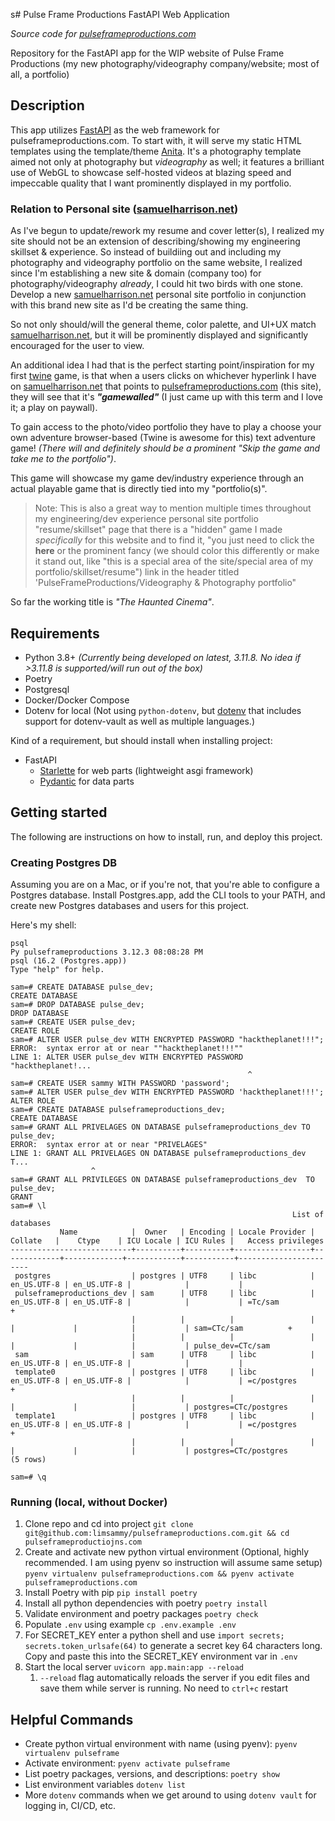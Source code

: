 s# Pulse Frame Productions FastAPI Web Application

*Source code for [pulseframeproductions.com](pulseframeproductions.com)*

Repository for the FastAPI app for the WIP website of Pulse Frame Productions (my new photography/videography company/website; most of all, a portfolio)

## Description

This app utilizes [FastAPI](https://fastapi.tiangolo.com/) as the web framework for pulseframeproductions.com. To start with, it will serve my static HTML templates using the template/theme [Anita](https://themeforest.net/item/anita-photography-html-template/38873822). It's a photography template aimed not only at photography but *videography* as well; it features a brilliant use of WebGL to showcase self-hosted videos at blazing speed and impeccable quality that I want prominently displayed in my portfolio.

### Relation to Personal site ([samuelharrison.net](samuelharrison.net))

As I've begun to update/rework my resume and cover letter(s), I realized my site should not be an extension of describing/showing my engineering skillset & experience. So instead of buildiing out and including my photography and videography portfolio on the same website, I realized since I'm establishing a new site & domain (company too) for photography/videography *already*, I could hit two birds with one stone. Develop a new [samuelharrison.net](samuelharrison.net) personal site portfolio in conjunction with this brand new site as I'd be creating the same thing.

So not only should/will the general theme, color palette, and UI+UX match [samuelharrison.net](samuelharrison.net), but it will be prominently displayed and significantly encouraged for the user to view.

An additional idea I had that is the perfect starting point/inspiration for my first [twine]() game, is that when a users clicks on whichever hyperlink I have on [samuelharrison.net](samuelharrison.net) that points to [pulseframeproductions.com](pulseframeproductions.com) (this site), they will see that it's ***"gamewalled"*** (I just came up with this term and I love it; a play on paywall).

To gain access to the photo/video portfolio they have to play a choose your own adventure browser-based (Twine is awesome for this) text adventure game! *(There will and definitely should be a prominent "Skip the game and take me to the portfolio")*. 

This game will showcase my game dev/industry experience through an actual playable game that is directly tied into my "portfolio(s)".

> Note: This is also a great way to mention multiple times throughout my engineering/dev experience personal site portfolio "resume/skillset" page that there is a "hidden" game I made *specifically* for this website and to find it, "you just need to click the **here** or the prominent fancy (we should color this differently or make it stand out, like "this is a special area of the site/special area of my portfolio/skillset/resume") link in the header titled 'PulseFrameProductions/Videography & Photography portfolio"

So far the working title is *"The Haunted Cinema"*.

## Requirements

* Python 3.8+ *(Currently being developed on latest, 3.11.8. No idea if >3.11.8 is supported/will run out of the box)*
* Poetry
* Postgresql
* Docker/Docker Compose
* Dotenv for local (Not using `python-dotenv`, but [dotenv](https://www.dotenv.org/docs) that includes support for dotenv-vault as well as multiple languages.)

Kind of a requirement, but should install when installing project:

* FastAPI
  * [Starlette](https://www.starlette.io/) for web parts  (lightweight asgi framework)
  * [Pydantic](https://docs.pydantic.dev/latest/) for data parts

## Getting started

The following are instructions on how to install, run, and deploy this project.

### Creating Postgres DB

Assuming you are on a Mac, or if you're not, that you're able to configure a Postgres database. Install Postgres.app, add the CLI tools to your PATH, and create new Postgres databases and users for this project.

Here's my shell:

```shell
psql                                                                                                       Py pulseframeproductions 3.12.3 08:08:28 PM
psql (16.2 (Postgres.app))
Type "help" for help.

sam=# CREATE DATABASE pulse_dev;
CREATE DATABASE
sam=# DROP DATABASE pulse_dev;
DROP DATABASE
sam=# CREATE USER pulse_dev;
CREATE ROLE
sam=# ALTER USER pulse_dev WITH ENCRYPTED PASSWORD "hacktheplanet!!!";
ERROR:  syntax error at or near ""hacktheplanet!!!""
LINE 1: ALTER USER pulse_dev WITH ENCRYPTED PASSWORD "hacktheplanet!...
                                                     ^
sam=# CREATE USER sammy WITH PASSWORD 'password';
sam=# ALTER USER pulse_dev WITH ENCRYPTED PASSWORD 'hacktheplanet!!!';
ALTER ROLE
sam=# CREATE DATABASE pulseframeproductions_dev;
CREATE DATABASE
sam=# GRANT ALL PRIVELAGES ON DATABASE pulseframeproductions_dev TO pulse_dev;
ERROR:  syntax error at or near "PRIVELAGES"
LINE 1: GRANT ALL PRIVELAGES ON DATABASE pulseframeproductions_dev T...
                  ^
sam=# GRANT ALL PRIVILEGES ON DATABASE pulseframeproductions_dev  TO pulse_dev;
GRANT
sam=# \l
                                                               List of databases
           Name            |  Owner   | Encoding | Locale Provider |   Collate   |    Ctype    | ICU Locale | ICU Rules |   Access privileges   
---------------------------+----------+----------+-----------------+-------------+-------------+------------+-----------+-----------------------
 postgres                  | postgres | UTF8     | libc            | en_US.UTF-8 | en_US.UTF-8 |            |           | 
 pulseframeproductions_dev | sam      | UTF8     | libc            | en_US.UTF-8 | en_US.UTF-8 |            |           | =Tc/sam              +
                           |          |          |                 |             |             |            |           | sam=CTc/sam          +
                           |          |          |                 |             |             |            |           | pulse_dev=CTc/sam
 sam                       | sam      | UTF8     | libc            | en_US.UTF-8 | en_US.UTF-8 |            |           | 
 template0                 | postgres | UTF8     | libc            | en_US.UTF-8 | en_US.UTF-8 |            |           | =c/postgres          +
                           |          |          |                 |             |             |            |           | postgres=CTc/postgres
 template1                 | postgres | UTF8     | libc            | en_US.UTF-8 | en_US.UTF-8 |            |           | =c/postgres          +
                           |          |          |                 |             |             |            |           | postgres=CTc/postgres
(5 rows)

sam=# \q
```

### Running (local, without Docker)

1. Clone repo and cd into project `git clone git@github.com:limsammy/pulseframeproductions.com.git && cd pulseframeproductiojns.com`
2. Create and activate new python virtual environment (Optional, highly recommended. I am using pyenv so instruction will assume same setup) `pyenv virtualenv pulseframeproductions.com && pyenv activate pulseframeproductions.com`
3. Install Poetry with pip `pip install poetry`
4. Install all python dependencies with poetry `poetry install`
5. Validate environment and poetry packages `poetry check`
6. Populate `.env` using example `cp .env.example .env`
7. For SECRET_KEY enter a python shell and use `import secrets; secrets.token_urlsafe(64)` to generate a secret key 64 characters long. Copy and paste this into the SECRET_KEY environment var in `.env`
8. Start the local server `uvicorn app.main:app --reload `
   1. `--reload` flag automatically reloads the server if you edit files and save them while server is running. No need to `ctrl+c` restart

## Helpful Commands

* Create python virtual environment with name (using pyenv): `pyenv virtualenv pulseframe`
* Activate environment: `pyenv activate pulseframe`
* List poetry packages, versions, and descriptions: `poetry show`
* List environment variables `dotenv list`
* More `dotenv` commands when we get around to using `dotenv vault` for logging in, CI/CD, etc.